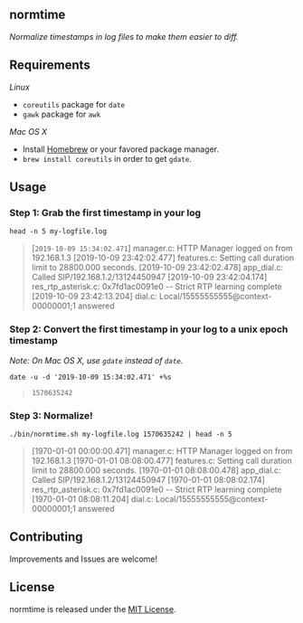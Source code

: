 ## normtime

_Normalize timestamps in log files to make them easier to diff._


## Requirements

*Linux*

* `coreutils` package for `date`
* `gawk` package for `awk`

*Mac OS X*

* Install [Homebrew](https://brew.sh) or your favored package manager.
* `brew install coreutils` in order to get `gdate`.


## Usage

### Step 1: Grab the first timestamp in your log

    head -n 5 my-logfile.log

> [`2019-10-09 15:34:02.471`] manager.c: HTTP Manager logged on from 192.168.1.3
> [2019-10-09 23:42:02.477] features.c: Setting call duration limit to 28800.000 seconds.
> [2019-10-09 23:42:02.478] app_dial.c: Called SIP/192.168.1.2/13124450947
> [2019-10-09 23:42:04.174] res_rtp_asterisk.c: 0x7fd1ac0091e0 -- Strict RTP learning complete
> [2019-10-09 23:42:13.204] dial.c: Local/15555555555@context-00000001;1 answered


### Step 2: Convert the first timestamp in your log to a unix epoch timestamp

_Note: On Mac OS X, use `gdate` instead of `date`._

    date -u -d '2019-10-09 15:34:02.471' +%s

> `1570635242`


### Step 3: Normalize!

    ./bin/normtime.sh my-logfile.log 1570635242 | head -n 5

> [1970-01-01 00:00:00.471] manager.c: HTTP Manager logged on from 192.168.1.3
> [1970-01-01 08:08:00.477] features.c: Setting call duration limit to 28800.000 seconds.
> [1970-01-01 08:08:00.478] app_dial.c: Called SIP/192.168.1.2/13124450947
> [1970-01-01 08:08:02.174] res_rtp_asterisk.c: 0x7fd1ac0091e0 -- Strict RTP learning complete
> [1970-01-01 08:08:11.204] dial.c: Local/15555555555@context-00000001;1 answered


## Contributing

Improvements and Issues are welcome!


## License

normtime is released under the [MIT License](http://www.opensource.org/licenses/MIT).
